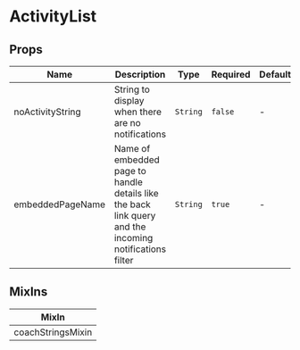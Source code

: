 # ActivityList

## Props

<!-- @vuese:ActivityList:props:start -->
|Name|Description|Type|Required|Default|
|---|---|---|---|---|
|noActivityString|String to display when there are no notifications|`String`|`false`|-|
|embeddedPageName|Name of embedded page to handle details like the back link query and the incoming notifications filter|`String`|`true`|-|

<!-- @vuese:ActivityList:props:end -->


## MixIns

<!-- @vuese:ActivityList:mixIns:start -->
|MixIn|
|---|
|coachStringsMixin|

<!-- @vuese:ActivityList:mixIns:end -->
